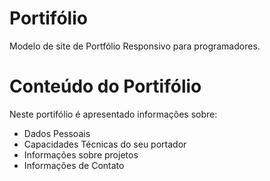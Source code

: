 # Portifólio
Modelo de site de Portfólio Responsivo para programadores.

# Conteúdo do Portifólio
Neste portifólio é apresentado informações sobre:
- Dados Pessoais
- Capacidades Técnicas do seu portador
- Informações sobre projetos
- Informações de Contato
